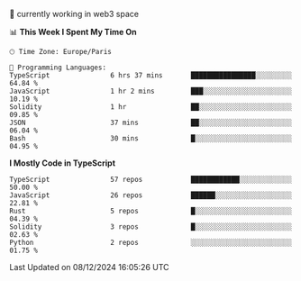 🔭 currently working in web3 space

<!--START_SECTION:waka-->
📊 **This Week I Spent My Time On** 

```text
🕑︎ Time Zone: Europe/Paris

💬 Programming Languages: 
TypeScript               6 hrs 37 mins       ████████████████░░░░░░░░░   64.84 % 
JavaScript               1 hr 2 mins         ███░░░░░░░░░░░░░░░░░░░░░░   10.19 % 
Solidity                 1 hr                ██░░░░░░░░░░░░░░░░░░░░░░░   09.85 % 
JSON                     37 mins             ██░░░░░░░░░░░░░░░░░░░░░░░   06.04 % 
Bash                     30 mins             █░░░░░░░░░░░░░░░░░░░░░░░░   04.95 % 
```

**I Mostly Code in TypeScript** 

```text
TypeScript               57 repos            ████████████░░░░░░░░░░░░░   50.00 % 
JavaScript               26 repos            ██████░░░░░░░░░░░░░░░░░░░   22.81 % 
Rust                     5 repos             █░░░░░░░░░░░░░░░░░░░░░░░░   04.39 % 
Solidity                 3 repos             █░░░░░░░░░░░░░░░░░░░░░░░░   02.63 % 
Python                   2 repos             ░░░░░░░░░░░░░░░░░░░░░░░░░   01.75 % 
```




 Last Updated on 08/12/2024 16:05:26 UTC
<!--END_SECTION:waka-->
